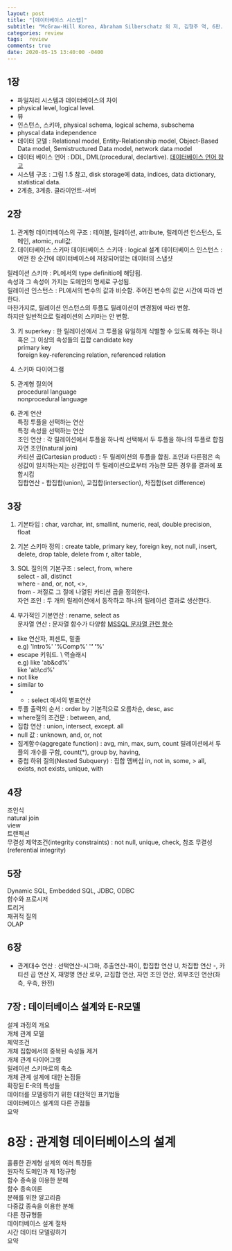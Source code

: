 ```yaml
---
layout: post
title: "[데이터베이스 시스텝]"
subtitle: "McGraw-Hill Korea, Abraham Silberschatz 외 저, 김형주 역, 6판. 전공서적에서 핵심 정리하기"
categories: review
tags:  review
comments: true
date: 2020-05-15 13:40:00 -0400
---
```

## 1장

- 파일처리 시스템과 데이터베이스의 차이
- physical level, logical level.
- 뷰
- 인스턴스, 스키마, physical schema, logical schema, subschema
- physcal data independence
- 데이터 모델 : Relational model, Entity-Relationship model, Object-Based Data model, Semistructured Data model, network data model
- 데이터 베이스 언어 : DDL, DML(procedural, declartive). [데이터베이스 언어 참고](https://brownbears.tistory.com/180) 
- 시스템 구조 : 그림 1.5 참고, disk storage에  data, indices, data dictionary, statistical data.
- 2계층, 3계층. 클라이언트-서버

## 2장

1. 관계형 데이터베이스의 구조 :  테이블, 릴레이션, attribute, 릴레이션 인스턴스, 도메인, atomic, null값.
2. 데이터베이스 스키마 
데이터베이스 스키마 : logical 설계
데이터베이스 인스턴스 : 어떤 한 순간에 데이터베이스에 저장되어있는 데이터의 스냅샷

릴레이션 스키마 : PL에서의 type definitio에 해당됨.   
속성과 그 속성이 가지는 도메인의 명세로 구성됨.  
릴레이션 인스턴스 : PL에서의 변수의 값과 비슷함.
주어진 변수의 값은 시간에 따라 변한다.  
마찬가지로, 릴레이션 인스턴스의 투플도 릴레이션이 변경됨에 따라 변함.  
하지만 일반적으로 릴레이션의 스키마는 안 변함. 

3. 키
superkey : 한 릴레이션에서 그 투플을 유일하게 식별할 수 있도록 해주는 하나 혹은 그 이상의 속성들의 집합
candidate key  
primary key  
foreign key-referencing relation, referenced relation  

4. 스키마 다이어그램

5. 관계형 질의어  
procedural language  
nonprocedural language  

6. 관계 연산  
특정 투플을 선택하는 연산  
특정 속성을 선택하는 연산  
조인 연산 : 각 릴레이션에서 투플을 하나씩 선택해서 두 투플을 하나의 투플로 합침  
자연 조인(natural join)  
카티션 곱(Cartesian product) : 두 릴레이션의 투플을 합침. 조인과 다른점은 속성값이 일치하는지는 상관없이 두 릴레이션으로부터 가능한 모든 경우를 결과에 포함시킴  
집합연산 - 합집합(union), 교집합(intersection), 차집합(set difference)  

## 3장

1. 기본타입 : char, varchar, int, smallint, numeric, real, double precision, float  

2. 기본 스키마 정의 : create table, primary key, foreign key, not null, insert, delete, drop table, delete from r, alter table,   
3. SQL 질의의 기본구조 : select, from, where  
select - all, distinct  
where - and, or, not, <>,  
from - 저절로 그 절에 나열된 카티션 곱을 정의한다.   
자연 조인 : 두 개의 릴레이션에서 동작하고 하나의 릴레이션 결과로 생산한다.   
4. 부가적인 기본연산 : rename, select as  
문자열 연산 : 문자열 함수가 다양함 [MSSQL 문자열 관련 함수](https://docs.microsoft.com/ko-kr/sql/t-sql/functions/string-functions-transact-sql?view=sql-server-ver15)  
- like 연산자, 퍼센트, 밑줄  
e.g) 'Intro%' '%Comp%' '___' '___%'  
- escape 키워드. \ 역슬래시  
e.g) like 'ab\&cd%'  
like 'ab\\cd%'  
- not like  
- similar to  
- * : select 에서의 별표연산  
- 투플 출력의 순서 : order by 기본적으로 오름차순, desc, asc  
- where절의 조건문 : between, and,   
- 집합 연산 : union, intersect, except. all  
- null 값 : unknown, and, or, not  
- 집계함수(aggregate function) : avg, min, max, sum, count 릴레이션에서 투플의 개수를 구함, count(*), group by, having,   
- 중첩 하위 질의(Nested Subquery) : 집합 멤버십 in, not in, some, > all, exists, not exists, unique, with


## 4장
조인식  
natural join  
view  
트랜젝션  
무결성 제약조건(integrity constraints) : not null, unique, check, 참조 무결성(referential integrity)   

## 5장  
Dynamic SQL, Embedded SQL, JDBC, ODBC  
함수와 프로시저  
트리거  
재귀적 질의  
OLAP  

## 6장  
- 관계대수 연산 : 선택연산-시그마, 추출연산-파이, 합집합 연산 U, 차집합 연산 -, 카티션 곱 연산 X, 재명명 연산 로우, 교집합 연산, 자연 조인 연산, 외부조인 연산(좌측, 우측, 완전)  

## 7장 : 데이터베이스 설계와 E-R모델    
설계 과정의 개요  
개체 관계 모델  
제약조건  
개체 집합에서의 중복된 속성들 제거  
개체 관계 다이어그램  
릴레이션 스키마로의 축소  
개체 관계 설계에 대한 논점들  
확장된 E-R의 특성들  
데이터를 모델링하기 위한 대안적인 표기법들  
데이터베이스 설계의 다른 관점들  
요약  

# 8장 : 관계형 데이터베이스의 설계
훌륭한 관계형 설계의 여러 특징들  
원자적 도메인과 제 1정규형  
함수 종속을 이용한 분해  
함수 종속이론  
분해를 위한 알고리즘  
다중값 종속을 이용한 분해  
다른 정규형들  
데이터베이스 설계 절차  
시간 데이터 모델링하기  
요약  
